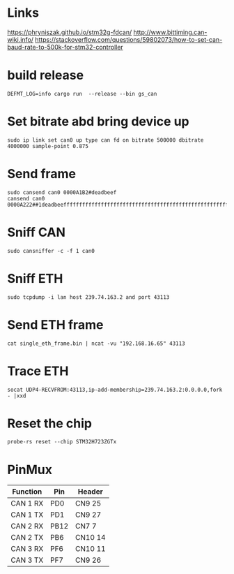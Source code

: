 # Links
https://phryniszak.github.io/stm32g-fdcan/
http://www.bittiming.can-wiki.info/
https://stackoverflow.com/questions/59802073/how-to-set-can-baud-rate-to-500k-for-stm32-controller


# build release
```code
DEFMT_LOG=info cargo run  --release --bin gs_can
```

# Set bitrate abd bring device up
```code
sudo ip link set can0 up type can fd on bitrate 500000 dbitrate 4000000 sample-point 0.875
```

# Send frame
```code
sudo cansend can0 0000A1B2#deadbeef
cansend can0 0000A222##1deadbeefffffffffffffffffffffffffffffffffffffffffffffffffffffffffffffffffffffffffffffffffffffffffffffffffffffffffffffffffffffffff
```

# Sniff CAN
```code
sudo cansniffer -c -f 1 can0
```

# Sniff ETH
```code
sudo tcpdump -i lan host 239.74.163.2 and port 43113
```

# Send ETH frame
```code
cat single_eth_frame.bin | ncat -vu "192.168.16.65" 43113
```

# Trace ETH 
```code
socat UDP4-RECVFROM:43113,ip-add-membership=239.74.163.2:0.0.0.0,fork - |xxd
```

# Reset the chip
```code
probe-rs reset --chip STM32H723ZGTx
```


# PinMux
| Function |    Pin     |   Header  |
| -------- | ---------- | --------- |
| CAN 1 RX |	PD0     |	CN9 25  |
| CAN 1 TX |	PD1     |	CN9 27  |
| CAN 2 RX |	PB12    |	CN7 7   |
| CAN 2 TX |	PB6     |	CN10 14 |
| CAN 3 RX |	PF6     |	CN10 11 |
| CAN 3 TX |	PF7     |	CN9 26  |

